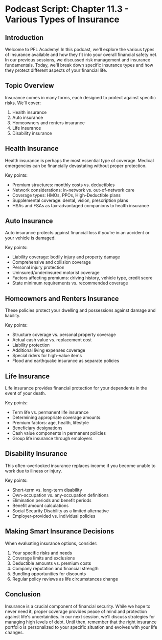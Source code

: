 # Podcast Script: Chapter 11.3 - Various Types of Insurance

## Introduction
Welcome to PFL Academy! In this podcast, we'll explore the various types of insurance available and how they fit into your overall financial safety net. In our previous sessions, we discussed risk management and insurance fundamentals. Today, we'll break down specific insurance types and how they protect different aspects of your financial life.

## Topic Overview
Insurance comes in many forms, each designed to protect against specific risks. We'll cover:
1. Health insurance
2. Auto insurance
3. Homeowners and renters insurance
4. Life insurance
5. Disability insurance

## Health Insurance
Health insurance is perhaps the most essential type of coverage. Medical emergencies can be financially devastating without proper protection.

Key points:
- Premium structures: monthly costs vs. deductibles
- Network considerations: in-network vs. out-of-network care
- Coverage types: HMOs, PPOs, High-Deductible plans
- Supplemental coverage: dental, vision, prescription plans
- HSAs and FSAs as tax-advantaged companions to health insurance

## Auto Insurance
Auto insurance protects against financial loss if you're in an accident or your vehicle is damaged.

Key points:
- Liability coverage: bodily injury and property damage
- Comprehensive and collision coverage
- Personal injury protection
- Uninsured/underinsured motorist coverage
- Factors affecting premiums: driving history, vehicle type, credit score
- State minimum requirements vs. recommended coverage

## Homeowners and Renters Insurance
These policies protect your dwelling and possessions against damage and liability.

Key points:
- Structure coverage vs. personal property coverage
- Actual cash value vs. replacement cost
- Liability protection
- Additional living expenses coverage
- Special riders for high-value items
- Flood and earthquake insurance as separate policies

## Life Insurance
Life insurance provides financial protection for your dependents in the event of your death.

Key points:
- Term life vs. permanent life insurance
- Determining appropriate coverage amounts
- Premium factors: age, health, lifestyle
- Beneficiary designations
- Cash value components in permanent policies
- Group life insurance through employers

## Disability Insurance
This often-overlooked insurance replaces income if you become unable to work due to illness or injury.

Key points:
- Short-term vs. long-term disability
- Own-occupation vs. any-occupation definitions
- Elimination periods and benefit periods
- Benefit amount calculations
- Social Security Disability as a limited alternative
- Employer-provided vs. individual policies

## Making Smart Insurance Decisions
When evaluating insurance options, consider:
1. Your specific risks and needs
2. Coverage limits and exclusions
3. Deductible amounts vs. premium costs
4. Company reputation and financial strength
5. Bundling opportunities for discounts
6. Regular policy reviews as life circumstances change

## Conclusion
Insurance is a crucial component of financial security. While we hope to never need it, proper coverage provides peace of mind and protection against life's uncertainties. In our next session, we'll discuss strategies for managing high levels of debt. Until then, remember that the right insurance portfolio is personalized to your specific situation and evolves with your life changes.